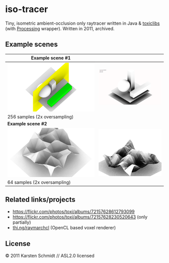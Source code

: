 # iso-tracer

Tiny, isometric ambient-occlusion only raytracer written in Java &
[toxiclibs](https://github.com/postspectacular/toxiclibs) (with [Processing](https://processing.org) wrapper). Written in 2011, archived.

## Example scenes

| Example scene #1                |                                  |
|---------------------------------|----------------------------------|
| ![](assets/example.png)         | ![](assets/example2.png)         |
| 256 samples (2x oversampling)   |                                  |
| **Example scene #2**            |                                  |
| ![](assets/example-terrain.png) | ![](assets/example-terrain2.png) |
| 64 samples (2x oversampling)    |                                  |

## Related links/projects

- https://flickr.com/photos/toxi/albums/72157628612793099
- https://flickr.com/photos/toxi/albums/72157628230520643 (only partially)
- [thi.ng/raymarchcl](https://thi.ng/raymarchcl) (OpenCL based voxel renderer)

## License

&copy; 2011 Karsten Schmidt // ASL2.0 licensed
